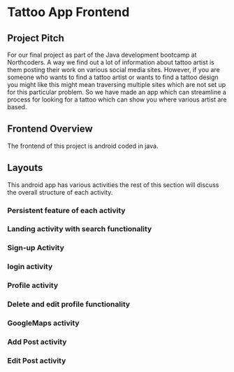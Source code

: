 # Tattoo App Frontend

## Project Pitch
For our final project as part of the Java development bootcamp at Northcoders. A way we find out a lot of information
about tattoo artist is them posting their work on various social media sites. However, if you are someone who wants to
find a tattoo artist or wants to find a tattoo design you might like this might mean traversing multiple sites which
are not set up for this particular problem. So we have made an app which can streamline a process for looking for a
tattoo which can show you where various artist are based.

## Frontend Overview
The frontend of this project is android coded in java. 

## Layouts
This android app has various activities the rest of this section will discuss the overall structure
of each activity.

### Persistent feature of each activity

### Landing activity with search functionality

### Sign-up Activity

### login activity

### Profile activity

### Delete and edit profile functionality

### GoogleMaps activity 

### Add Post activity

### Edit Post activity
